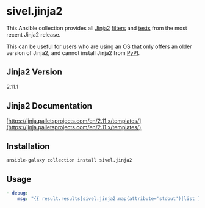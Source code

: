 # sivel.jinja2

This Ansible collection provides all [Jinja2](https://jinja.palletsprojects.com/)
[filters](https://jinja.palletsprojects.com/en/2.11.x/templates/#list-of-builtin-filters)
and [tests](https://jinja.palletsprojects.com/en/2.11.x/templates/#list-of-builtin-tests)
from the most recent Jinja2 release.

This can be useful for users who are using an OS that only offers an older version of Jinja2, and cannot install Jinja2 from [PyPI](https://pypi.org/project/Jinja2).

## Jinja2 Version

2.11.1

## Jinja2 Documentation

[https://jinja.palletsprojects.com/en/2.11.x/templates/](https://jinja.palletsprojects.com/en/2.11.x/templates/)

## Installation

```shell
ansible-galaxy collection install sivel.jinja2
```

## Usage

```yaml
- debug:
    msg: "{{ result.results|sivel.jinja2.map(attribute='stdout')|list }}"
```
